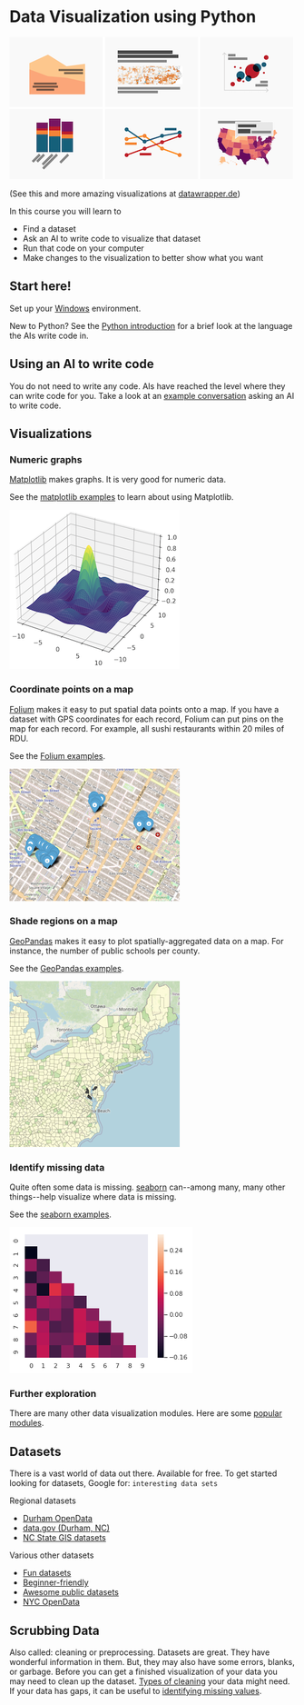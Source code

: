 # Data Visualization using Python

![Sample Plots](./images/samplePlots.png)

(See this and more amazing visualizations at [datawrapper.de](https://blog.datawrapper.de/))

In this course you will learn to
* Find a dataset
* Ask an AI to write code to visualize that dataset
* Run that code on your computer
* Make changes to the visualization to better show what you want

## Start here!

Set up your [Windows](./windows) environment.

New to Python? See the [Python introduction](./pythonIntro) for a brief look at the language the AIs write code in.

## Using an AI to write code

You do not need to write any code. AIs have reached the level where they can write code for you. Take a look at an [example conversation](./examples) asking an AI to write code.

## Visualizations

### Numeric graphs

[Matplotlib](https://matplotlib.org/) makes graphs. It is very good for numeric data.

See the [matplotlib examples](./matplotlib) to learn about using Matplotlib.

![Matplotlib example graph](./images/matplotlib.png)

### Coordinate points on a map

[Folium](https://python-visualization.github.io/folium/latest/#) makes it easy to put spatial data points onto a map. If you have a dataset with GPS coordinates for each record, Folium can put pins on the map for each record. For example, all sushi restaurants within 20 miles of RDU.

See the [Folium examples](./squirrels).

![Folium example map](./images/folium.png)

### Shade regions on a map

[GeoPandas](https://geopandas.org/en/stable/) makes it easy to plot spatially-aggregated data on a map. For instance, the number of public schools per county.

See the [GeoPandas examples](./publicLibraries).

![GeoPandas example map](./images/geopandas.png)

### Identify missing data

Quite often some data is missing. [seaborn](https://seaborn.pydata.org/) can--among many, many other things--help visualize where data is missing.

See the [seaborn examples](./missing).

![seaborn heat map](./images/seabornHeatmap.png)

### Further exploration

There are many other data visualization modules. Here are some [popular modules](https://mode.com/blog/python-data-visualization-libraries).

## Datasets

There is a vast world of data out there. Available for free. To get started looking for datasets, Google for: `interesting data sets`

Regional datasets
* [Durham OpenData](https://live-durhamnc.opendata.arcgis.com/)
* [data.gov (Durham, NC)](https://catalog.data.gov/dataset/?tags=durham&page=1)
* [NC State GIS datasets](https://www.lib.ncsu.edu/gis/datalist)

Various other datasets
* [Fun datasets](https://www.springboard.com/blog/data-science/15-fun-datasets-to-analyze/)
* [Beginner-friendly](https://www.kaggle.com/code/rtatman/fun-beginner-friendly-datasets)
* [Awesome public datasets](https://github.com/awesomedata/awesome-public-datasets)
* [NYC OpenData](https://opendata.cityofnewyork.us/)

## Scrubbing Data

Also called: cleaning or preprocessing. Datasets are great. They have wonderful information in them. But, they may also have some errors, blanks, or garbage. Before you can get a finished visualization of your data you may need to clean up the dataset. [Types of cleaning](https://www.tableau.com/learn/articles/what-is-data-cleaning) your data might need. If your data has gaps, it can be useful to [identifying missing values](https://github.com/ResidentMario/missingno).
